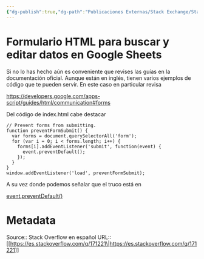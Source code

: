 ```yaml
---
{"dg-publish":true,"dg-path":"Publicaciones Externas/Stack Exchange/Stack Overflow en español/es.stackoverflow.com-171221.md","permalink":"/publicaciones-externas/stack-exchange/stack-overflow-en-espanol/es-stackoverflow-com-171221/","title":"Formulario HTML para buscar y editar datos en Google Sheets","hide":true,"noteIcon":"default","created":"2024-04-03T12:49:10.727-06:00","updated":"2024-04-05T16:43:54.074-06:00"}
---
```


# Formulario HTML para buscar y editar datos en Google Sheets

Si no lo has hecho aún es conveniente que revises las guías en la documentación oficial. Aunque están en inglés, tienen varios ejemplos de código que te pueden servir. En este caso en particular revisa

https://developers.google.com/apps-script/guides/html/communication#forms

Del código de index.html cabe destacar

    // Prevent forms from submitting.
    function preventFormSubmit() {
      var forms = document.querySelectorAll('form');
      for (var i = 0; i < forms.length; i++) {
        forms[i].addEventListener('submit', function(event) {
          event.preventDefault();
        });
      }
    }
    window.addEventListener('load', preventFormSubmit);

A su vez donde podemos señalar que el truco está en

[event.preventDefault()][1]


  [1]: https://developer.mozilla.org/es/docs/Web/API/Event/preventDefault

# Metadata
Source:: Stack Overflow en español
URL:: [[https://es.stackoverflow.com/q/171221\|https://es.stackoverflow.com/q/171221]]

